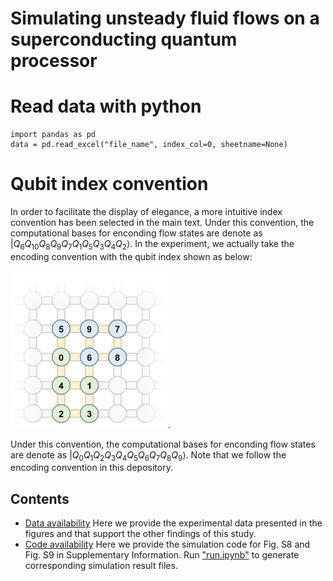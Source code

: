 # Simulating unsteady fluid flows on a superconducting quantum processor

# Read data with python
    import pandas as pd
    data = pd.read_excel("file_name", index_col=0, sheetname=None)

# Qubit index convention
In order to facilitate the display of elegance, a more intuitive index convention has been selected in the main text. Under this convention, the computational bases for enconding flow states are denote as $|Q_6 Q_{10} Q_8 Q_9 Q_7 Q_1 Q_5 Q_3 Q_4 Q_2\rangle$. In the experiment, we actually take the encoding convention with the qubit index shown as below:

<img src="./layout_encoding_convention.png" width="50%">.

Under this convention, the computational bases for enconding flow states are denote as $|Q_0 Q_1 Q_2 Q_3 Q_4 Q_5 Q_6 Q_7 Q_8 Q_9\rangle$. Note that we follow the encoding convention in this depository.

## Contents
- [Data availability](data_availability)
Here we provide the experimental data presented in the figures and that support the other findings of this study.
- [Code availability](code_availability)
Here we provide the simulation code for Fig. S8 and Fig. S9 in Supplementary Information. Run ["run.ipynb"](./code_availability/run.ipynb) to generate corresponding simulation result files.